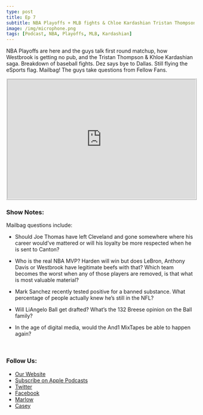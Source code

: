 ```yaml
---
type: post
title: Ep 7
subtitle: NBA Playoffs + MLB fights & Chloe Kardashian Tristan Thompson Drama
image: /img/microphone.png
tags: [Podcast, NBA, Playoffs, MLB, Kardashian]
---
```


NBA Playoffs are here and the guys talk first round matchup, how Westbrook is getting no pub, and the Tristan Thompson & Khloe Kardashian saga.  Breakdown of baseball fights. Dez says bye to Dallas. Still flying the eSports flag.  Mailbag! The guys take questions from Fellow Fans.

<iframe src="https://cast.rocks/player/11602/EP-7---NBA-Playoffs---Kardashian-.mp3?episodeTitle=EP%207%3A%20NBA%20Playoffs%20%2B%20MLB%20Fights%20%26%20%20Khloe%20Kardashian%20Tristan%20Thompson%20drama%20break%20down%20&podcastTitle=132%20Breese%20Podcast&episodeDate=April%2016th%2C%202018&imageURL=https%3A%2F%2Fcast.rocks%2Fhosting%2F11602%2Ffeeds%2F6RG37.jpg&itunesLink=https%3A%2F%2Fitunes.apple.com%2Fus%2Fpodcast%2F132-breese-podcast%2Fid1353274149%3Fmt%3D2" style="border: ridge; min-height: 265px; max-height: 320px; max-width: 558px; min-width: 270px; width: 100%; height: 100%;" scrollbars="no"></iframe>

### Show Notes:

Mailbag questions include:

- Should Joe Thomas have left Cleveland and gone somewhere where his career would’ve mattered or will his loyalty be more respected when he is sent to Canton?

- Who is the real NBA MVP? Harden will win but does LeBron, Anthony Davis or Westbrook have legitimate beefs with that? Which team becomes the worst when any of those players are removed, is that what is most valuable material?

- Mark Sanchez recently tested positive for a banned substance. What percentage of people actually knew he’s still in the NFL? 

- Will LiAngelo Ball get drafted? What’s the 132 Breese opinion on the Ball family?

- In the age of digital media, would the And1 MixTapes be able to happen again? 

  ​

### Follow Us:

- [Our Website](132breese.com)
- [Subscribe on Apple Podcasts](https://itunes.apple.com/us/podcast/132-breese-podcast/id1353274149?mt=2)
- [Twitter](https://twitter.com/132breese/)
- [Facebook](https://www.facebook.com/132breese/)
- [Marlow](https://twitter.com/marlowjr/)
- [Casey](https://twitter.com/profbadgerfan/)
